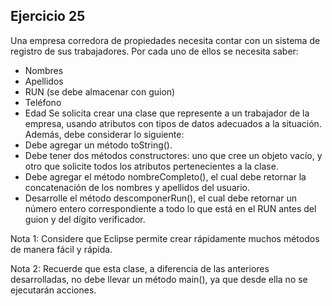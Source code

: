 ## Ejercicio 25

Una empresa corredora de propiedades necesita contar con un sistema de registro de sus trabajadores. Por cada uno de ellos se necesita saber:

- Nombres
- Apellidos
- RUN (se debe almacenar con guion)
- Teléfono
- Edad
  Se solicita crear una clase que represente a un trabajador de la empresa, usando atributos con tipos de datos adecuados a la situación. Además, debe considerar lo siguiente:
- Debe agregar un método toString().
- Debe tener dos métodos constructores: uno que cree un objeto vacío, y otro que solicite todos los atributos pertenecientes a la clase.
- Debe agregar el método nombreCompleto(), el cual debe retornar la concatenación de los nombres y apellidos del usuario.
- Desarrolle el método descomponerRun(), el cual debe retornar un número entero correspondiente a todo lo que está en el RUN antes del guion y del dígito verificador.

Nota 1: Considere que Eclipse permite crear rápidamente muchos métodos de manera fácil y rápida.

Nota 2: Recuerde que esta clase, a diferencia de las anteriores desarrolladas, no debe llevar un método main(), ya que desde ella no se ejecutarán acciones.
